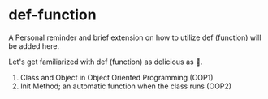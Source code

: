 # def-function
A Personal reminder and brief extension on how to utilize def (function) will be added here.

Let's get familiarized with def (function) as delicious as 🍎.

1. Class and Object in Object Oriented Programming (OOP1)
2. Init Method; an automatic function when the class runs (OOP2)
